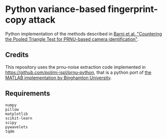 # Python variance-based fingerprint-copy attack

Python implementation of the methods described in [Barni et al. "Countering the Pooled Triangle Test for PRNU-based camera identification"](https://ieeexplore.ieee.org/abstract/document/8630778).

## Credits
This repository uses the prnu-noise extraction code implemented in https://github.com/polimi-ispl/prnu-python, that is a python port of [the MATLAB implementation by Binghamton University](http://dde.binghamton.edu/download/camera_fingerprint/).

## Requirements
```
numpy
pillow
matplotlib
scikit-learn
scipy
pywavelets
tqdm
```
